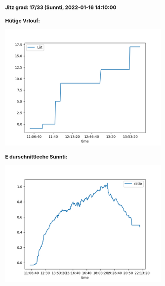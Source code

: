 ### Jitz grad: 17/33 (Sunnti, 2022-01-16 14:10:00

### Hütige Vrlouf:
![Graph](Today.png)

### E durschnittleche Sunnti:
![Graph](Sunnti.png)